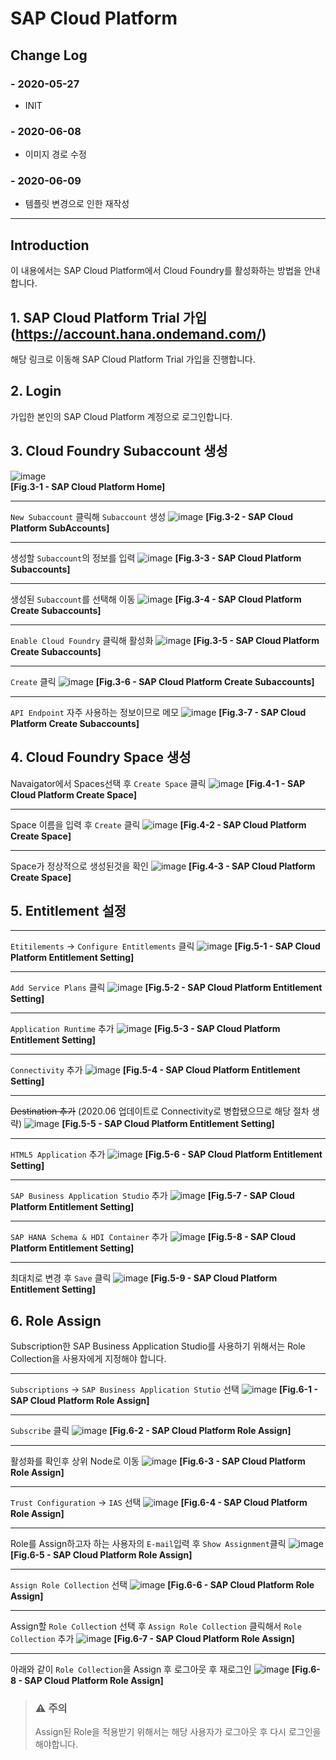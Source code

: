 # **SAP Cloud Platform**

## Change Log

### - 2020-05-27
  - INIT

### - 2020-06-08
  - 이미지 경로 수정

### - 2020-06-09
  - 템플릿 변경으로 인한 재작성

---
## **Introduction**
이 내용에서는 SAP Cloud Platform에서 Cloud Foundry를 활성화하는 방법을 안내합니다.


## **1. SAP Cloud Platform Trial 가입 (https://account.hana.ondemand.com/)**

해당 링크로 이동해 SAP Cloud Platform Trial 가입을 진행합니다.

## **2. Login**

가입한 본인의 SAP Cloud Platform 계정으로 로그인합니다.
   
## **3. Cloud Foundry Subaccount 생성**

![image](../image/01.SAP-Cloud-Platform/image001.png)  
**[Fig.3-1 - SAP Cloud Platform Home]**

---
`New Subaccount` 클릭해 `Subaccount` 생성
![image](../image/01.SAP-Cloud-Platform/image002.png)
**[Fig.3-2 - SAP Cloud Platform SubAccounts]**

---
생성할 `Subaccount`의 정보를 입력
![image](../image/01.SAP-Cloud-Platform/image003.png)
**[Fig.3-3 - SAP Cloud Platform Subaccounts]**

---
생성된 `Subaccount`를 선택해 이동
![image](../image/01.SAP-Cloud-Platform/image004.png)
**[Fig.3-4 - SAP Cloud Platform Create Subaccounts]**

---
`Enable Cloud Foundry` 클릭해 활성화
![image](../image/01.SAP-Cloud-Platform/image005.png)
**[Fig.3-5 - SAP Cloud Platform Create Subaccounts]**

---
`Create` 클릭
![image](../image/01.SAP-Cloud-Platform/image006.png)
**[Fig.3-6 - SAP Cloud Platform Create Subaccounts]**

---
`API Endpoint` 자주 사용하는 정보이므로 메모
![image](../image/01.SAP-Cloud-Platform/image007.png)
**[Fig.3-7 - SAP Cloud Platform Create Subaccounts]**

## **4. Cloud Foundry Space 생성**

Navaigator에서 Spaces선택 후 `Create Space` 클릭
![image](../image/01.SAP-Cloud-Platform/image008.png)
**[Fig.4-1 - SAP Cloud Platform Create Space]**

---
Space 이름을 입력 후 `Create` 클릭
![image](../image/01.SAP-Cloud-Platform/image009.png)
**[Fig.4-2 - SAP Cloud Platform Create Space]**

---
Space가 정상적으로 생성된것을 확인
![image](../image/01.SAP-Cloud-Platform/image010.png)
**[Fig.4-3 - SAP Cloud Platform Create Space]**

## **5. Entitlement 설정**

---
`Etitilements` -> `Configure Entitlements` 클릭
![image](../image/01.SAP-Cloud-Platform/image011.png)
**[Fig.5-1 - SAP Cloud Platform Entitlement Setting]**

---
`Add Service Plans` 클릭
![image](../image/01.SAP-Cloud-Platform/image012.png)
**[Fig.5-2 - SAP Cloud Platform Entitlement Setting]**

---
`Application Runtime` 추가
![image](../image/01.SAP-Cloud-Platform/image013.png)
**[Fig.5-3 - SAP Cloud Platform Entitlement Setting]**

---
`Connectivity` 추가
![image](../image/01.SAP-Cloud-Platform/image014.png)
**[Fig.5-4 - SAP Cloud Platform Entitlement Setting]**

---
~~Destination 추가~~ (2020.06 업데이트로 Connectivity로 병합됐으므로 해당 절차 생략)
![image](../image/01.SAP-Cloud-Platform/image015.png)
**[Fig.5-5 - SAP Cloud Platform Entitlement Setting]**

---
`HTML5 Application` 추가
![image](../image/01.SAP-Cloud-Platform/image016.png)
**[Fig.5-6 - SAP Cloud Platform Entitlement Setting]**

---
`SAP Business Application Studio` 추가
![image](../image/01.SAP-Cloud-Platform/image017.png)
**[Fig.5-7 - SAP Cloud Platform Entitlement Setting]**

---
`SAP HANA Schema & HDI Container` 추가
![image](../image/01.SAP-Cloud-Platform/image018.png)
**[Fig.5-8 - SAP Cloud Platform Entitlement Setting]**

---
최대치로 변경 후 `Save` 클릭
![image](../image/01.SAP-Cloud-Platform/image019.png)
**[Fig.5-9 - SAP Cloud Platform Entitlement Setting]**

## **6. Role Assign**

Subscription한 SAP Business Application Studio를 사용하기 위해서는 Role Collection을 사용자에게 지정해야 합니다.

---
`Subscriptions` -> `SAP Business Application Stutio` 선택
![image](../image/01.SAP-Cloud-Platform/image020.png)
**[Fig.6-1 - SAP Cloud Platform Role Assign]**

---
`Subscribe` 클릭
![image](../image/01.SAP-Cloud-Platform/image021.png)
**[Fig.6-2 - SAP Cloud Platform Role Assign]**

---
활성화를 확인후 상위 Node로 이동
![image](../image/01.SAP-Cloud-Platform/image022.png)
**[Fig.6-3 - SAP Cloud Platform Role Assign]**

---
`Trust Configuration` -> `IAS` 선택
![image](../image/01.SAP-Cloud-Platform/image023.png)
**[Fig.6-4 - SAP Cloud Platform Role Assign]**

---
Role를 Assign하고자 하는 사용자의 `E-mail`입력 후 `Show Assignment`클릭
![image](../image/01.SAP-Cloud-Platform/image024.png)
**[Fig.6-5 - SAP Cloud Platform Role Assign]**

---
`Assign Role Collection` 선택
![image](../image/01.SAP-Cloud-Platform/image025.png)
**[Fig.6-6 - SAP Cloud Platform Role Assign]**

---
Assign할 `Role Collectio`n 선택 후 `Assign Role Collection` 클릭해서 `Role Collection` 추가
![image](../image/01.SAP-Cloud-Platform/image026.png)
**[Fig.6-7 - SAP Cloud Platform Role Assign]**

---
아래와 같이 `Role Collection`을 Assign 후 로그아웃 후 재로그인
![image](../image/01.SAP-Cloud-Platform/image027.png)
**[Fig.6-8 - SAP Cloud Platform Role Assign]**

> ### **⚠ 주의**
>
>Assign된 Role을 적용받기 위해서는 해당 사용자가 로그아웃 후 다시 로그인을 해야합니다.
